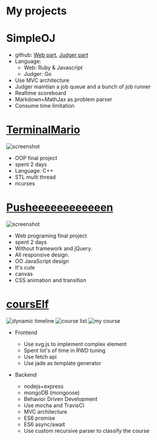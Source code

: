 My projects
===

# SimpleOJ
- github: [Web part](https://github.com/NUKCSIE110/SimpleOj_Web), [Judger part](https://github.com/NUKCSIE110/SimpleOj_Judger)
- Language:
    - Web: Ruby & Javascript
    - Judger: Go
- Use MVC architecture
- Judger maintian a job queue and a bunch of job runner
- Realtime scoreboard
- Markdown+MathJax as problem parser
- Consume time limitation

# [TerminalMario](https://github.com/ifTNT/TerminalMario)
![screenshot](https://i.imgur.com/lTjdOwP.png)
- OOP final project
- spent 2 days
- Language: C++
- STL multi thread
- ncurses

# [Pusheeeeeeeeeeeen](https://github.com/ifTNT/Pusheeeeeeeeeeeen)
![screenshot](https://i.imgur.com/2mXsoPSg.png)
- Web programing final project
- spent 2 days
- Without framework and jQuery.
- All responsive design.
- OO JavaScript design
- It's cute
- canvas
- CSS animation and transition

# [coursElf](https://github.com/NUKCSIE110/coursElf)
![dynamic timeline](https://i.imgur.com/ndCbCuA.png)
![course list](https://imgur.dcard.tw/8qdIJQf.jpg)
![my course](https://imgur.dcard.tw/QgdG81A.jpg)
- Frontend
    - Use svg.js to implement complex element
    - Spent lot's of time in RWD tuning
    - Use fetch api
    - Use jade as template generator

- Backend
    - nodejs+express
    - mongoDB (mongoose)
    - Behavior Driven Development
    - Use mocha and TravisCI
    - MVC architecture
    - ES6 promise
    - ES6 async/await
    - Use custom recursive parser to classify the course